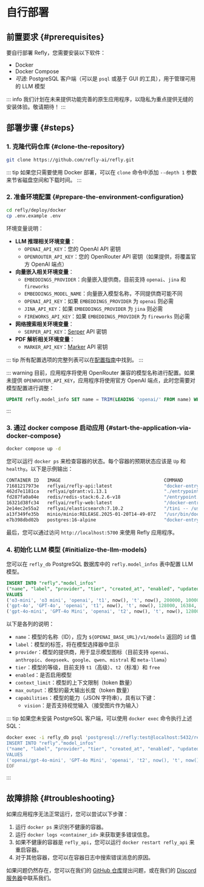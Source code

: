 # 自行部署

## 前置要求 {#prerequisites}

要自行部署 Refly，您需要安装以下软件：

- Docker
- Docker Compose
- *可选*: PostgreSQL 客户端（可以是 `psql` 或基于 GUI 的工具），用于管理可用的 LLM 模型

::: info
我们计划在未来提供功能完善的原生应用程序，以隐私为重点提供无缝的安装体验。敬请期待！
:::

## 部署步骤 {#steps}

### 1. 克隆代码仓库 {#clone-the-repository}

```bash
git clone https://github.com/refly-ai/refly.git
```

::: tip
如果您只需要使用 Docker 部署，可以在 `clone` 命令中添加 `--depth 1` 参数来节省磁盘空间和下载时间。
:::

### 2. 准备环境配置 {#prepare-the-environment-configuration}

```bash
cd refly/deploy/docker
cp .env.example .env
```

环境变量说明：

- **LLM 推理相关环境变量**：
  - `OPENAI_API_KEY`：您的 OpenAI API 密钥
  - `OPENROUTER_API_KEY`：您的 OpenRouter API 密钥（如果提供，将覆盖官方 OpenAI 端点）
- **向量嵌入相关环境变量**：
  - `EMBEDDINGS_PROVIDER`：向量嵌入提供商，目前支持 `openai`、`jina` 和 `fireworks`
  - `EMBEDDINGS_MODEL_NAME`：向量嵌入模型名称，不同提供商可能不同
  - `OPENAI_API_KEY`：如果 `EMBEDDINGS_PROVIDER` 为 `openai` 则必需
  - `JINA_API_KEY`：如果 `EMBEDDINGS_PROVIDER` 为 `jina` 则必需
  - `FIREWORKS_API_KEY`：如果 `EMBEDDINGS_PROVIDER` 为 `fireworks` 则必需
- **网络搜索相关环境变量**：
  - `SERPER_API_KEY`：[Serper](https://serper.dev/) API 密钥
- **PDF 解析相关环境变量**：
  - `MARKER_API_KEY`：[Marker](https://marker.com/) API 密钥

::: tip
所有配置选项的完整列表可以在[配置指南](./configuration.md)中找到。
:::

::: warning
目前，应用程序将使用 OpenRouter 兼容的模型名称进行配置。如果未提供 `OPENROUTER_API_KEY`，应用程序将使用官方 OpenAI 端点，此时您需要对模型配置进行调整：

```sql
UPDATE refly.model_info SET name = TRIM(LEADING 'openai/' FROM name) WHERE provider = 'openai';
```
:::

### 3. 通过 docker compose 启动应用 {#start-the-application-via-docker-compose}

```bash
docker compose up -d
```

您可以运行 `docker ps` 来检查容器的状态。每个容器的预期状态应该是 `Up` 和 `healthy`。以下是示例输出：

```bash
CONTAINER ID   IMAGE                                      COMMAND                  CREATED       STATUS                 PORTS                                                                                  NAMES
71681217973e   reflyai/refly-api:latest                   "docker-entrypoint.s…"   5 hours ago   Up 5 hours (healthy)   3000/tcp, 0.0.0.0:5800-5801->5800-5801/tcp, :::5800-5801->5800-5801/tcp                refly_api
462d7e1181ca   reflyai/qdrant:v1.13.1                     "./entrypoint.sh"        5 hours ago   Up 5 hours (healthy)   0.0.0.0:6333-6334->6333-6334/tcp, :::6333-6334->6333-6334/tcp                          refly_qdrant
fd287fa0a04e   redis/redis-stack:6.2.6-v18                "/entrypoint.sh"         5 hours ago   Up 5 hours (healthy)   0.0.0.0:6379->6379/tcp, :::6379->6379/tcp, 0.0.0.0:8001->8001/tcp, :::8001->8001/tcp   refly_redis
16321d38fc34   reflyai/refly-web:latest                   "/docker-entrypoint.…"   5 hours ago   Up 5 hours             0.0.0.0:5700->80/tcp, [::]:5700->80/tcp                                                refly_web
2e14ec2e55a2   reflyai/elasticsearch:7.10.2               "/tini -- /usr/local…"   5 hours ago   Up 5 hours (healthy)   0.0.0.0:9200->9200/tcp, :::9200->9200/tcp, 9300/tcp                                    refly_elasticsearch
a13f349fe35b   minio/minio:RELEASE.2025-01-20T14-49-07Z   "/usr/bin/docker-ent…"   5 hours ago   Up 5 hours (healthy)   0.0.0.0:9000-9001->9000-9001/tcp, :::9000-9001->9000-9001/tcp                          refly_minio
e7b398dbd02b   postgres:16-alpine                         "docker-entrypoint.s…"   5 hours ago   Up 5 hours (healthy)   0.0.0.0:5432->5432/tcp, :::5432->5432/tcp                                              refly_db
```

最后，您可以通过访问 `http://localhost:5700` 来使用 Refly 应用程序。

### 4. 初始化 LLM 模型 {#initialize-the-llm-models}

您可以在 `refly_db` PostgreSQL 数据库中的 `refly.model_infos` 表中配置 LLM 模型。

```sql
INSERT INTO "refly"."model_infos"
("name", "label", "provider", "tier", "created_at", "enabled", "updated_at", "context_limit", "max_output", "capabilities")
VALUES
('o3-mini', 'o3 mini', 'openai', 't1', now(), 't', now(), 200000, 100000, '{}'),
('gpt-4o', 'GPT-4o', 'openai', 't1', now(), 't', now(), 128000, 16384, '{"vision":true}'),
('gpt-4o-mini', 'GPT-4o Mini', 'openai', 't2', now(), 't', now(), 128000, 16384, '{"vision":true}');
```

以下是各列的说明：

- `name`：模型的名称（ID），应为 `${OPENAI_BASE_URL}/v1/models` 返回的 `id` 值
- `label`：模型的标签，将在模型选择器中显示
- `provider`：模型的提供商，用于显示模型图标（目前支持 `openai`、`anthropic`、`deepseek`、`google`、`qwen`、`mistral` 和 `meta-llama`）
- `tier`：模型的等级，目前支持 `t1`（高级）、`t2`（标准）和 `free`
- `enabled`：是否启用模型
- `context_limit`：模型的上下文限制（token 数量）
- `max_output`：模型的最大输出长度（token 数量）
- `capabilities`：模型的能力（JSON 字符串），具有以下键：
  - `vision`：是否支持视觉输入（接受图片作为输入）

::: tip
如果您未安装 PostgreSQL 客户端，可以使用 `docker exec` 命令执行上述 SQL：

```bash
docker exec -i refly_db psql 'postgresql://refly:test@localhost:5432/refly' << EOF
INSERT INTO "refly"."model_infos"
("name", "label", "provider", "tier", "created_at", "enabled", "updated_at", "context_limit", "max_output", "capabilities")
VALUES
('openai/gpt-4o-mini', 'GPT-4o Mini', 'openai', 't2', now(), 't', now(), 128000, 16384, '{"vision":true}');
EOF
```
:::

## 故障排除 {#troubleshooting}

如果应用程序无法正常运行，您可以尝试以下步骤：

1. 运行 `docker ps` 来识别不健康的容器。
2. 运行 `docker logs <container_id>` 来获取更多错误信息。
3. 如果不健康的容器是 `refly_api`，您可以运行 `docker restart refly_api` 来重启容器。
4. 对于其他容器，您可以在容器日志中搜索错误消息的原因。

如果问题仍然存在，您可以在我们的 [GitHub 仓库](https://github.com/refly-ai/refly/issues)提出问题，或在我们的 [Discord 服务器](https://discord.gg/bWjffrb89h)中联系我们。 
